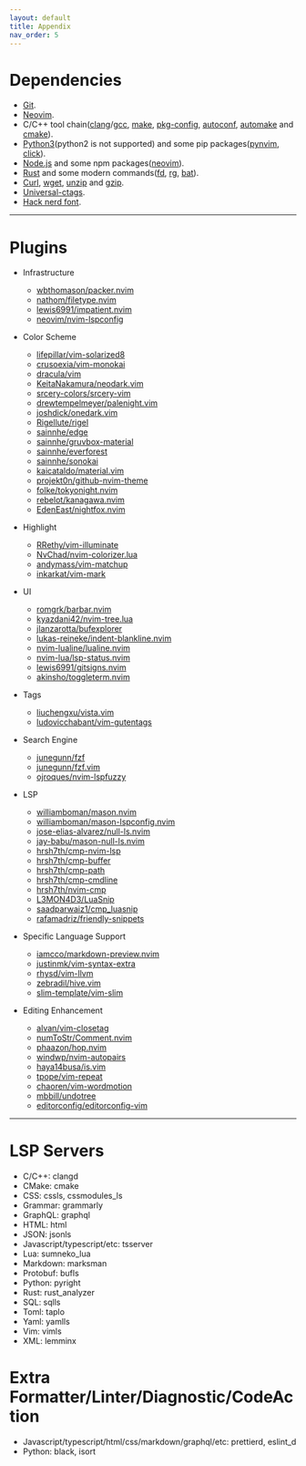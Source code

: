 ```yaml
---
layout: default
title: Appendix
nav_order: 5
---
```


# Dependencies

- [Git](https://git-scm.com/).
- [Neovim](https://github.com/neovim/neovim/wiki/Installing-Neovim).
- C/C++ tool chain([clang](https://clang.llvm.org/)/[gcc](https://gcc.gnu.org/), [make](https://www.gnu.org/software/make/), [pkg-config](https://www.freedesktop.org/wiki/Software/pkg-config/), [autoconf](https://www.gnu.org/software/autoconf/), [automake](https://www.gnu.org/software/automake/) and [cmake](https://cmake.org/)).
- [Python3](https://www.python.org/)(python2 is not supported) and some pip packages([pynvim](https://pypi.org/project/pynvim/), [click](https://pypi.org/project/click/)).
- [Node.js](https://nodejs.org/) and some npm packages([neovim](https://www.npmjs.com/package/neovim)).
- [Rust](https://www.rust-lang.org/) and some modern commands([fd](https://github.com/sharkdp/fd), [rg](https://github.com/BurntSushi/ripgrep), [bat](https://github.com/sharkdp/bat)).
- [Curl](https://curl.se/), [wget](https://www.gnu.org/software/wget/), [unzip](https://linux.die.net/man/1/unzip) and [gzip](https://www.gnu.org/software/gzip/).
- [Universal-ctags](https://github.com/universal-ctags/ctags).
- [Hack nerd font](https://github.com/ryanoasis/nerd-fonts/releases/download/v2.2.2/Hack.zip).

---

# Plugins

- Infrastructure

  - [wbthomason/packer.nvim](https://github.com/wbthomason/packer.nvim)
  - [nathom/filetype.nvim](https://github.com/nathom/filetype.nvim)
  - [lewis6991/impatient.nvim](https://github.com/lewis6991/impatient.nvim)
  - [neovim/nvim-lspconfig](https://github.com/neovim/nvim-lspconfig)

- Color Scheme

  - [lifepillar/vim-solarized8](https://github.com/lifepillar/vim-solarized8)
  - [crusoexia/vim-monokai](https://github.com/crusoexia/vim-monokai)
  - [dracula/vim](https://github.com/dracula/vim)
  - [KeitaNakamura/neodark.vim](https://github.com/KeitaNakamura/neodark.vim)
  - [srcery-colors/srcery-vim](https://github.com/srcery-colors/srcery-vim)
  - [drewtempelmeyer/palenight.vim](https://github.com/drewtempelmeyer/palenight.vim)
  - [joshdick/onedark.vim](https://github.com/joshdick/onedark.vim)
  - [Rigellute/rigel](https://github.com/Rigellute/rigel)
  - [sainnhe/edge](https://github.com/sainnhe/edge)
  - [sainnhe/gruvbox-material](https://github.com/sainnhe/gruvbox-material)
  - [sainnhe/everforest](https://github.com/sainnhe/everforest)
  - [sainnhe/sonokai](https://github.com/sainnhe/sonokai)
  - [kaicataldo/material.vim](https://github.com/kaicataldo/material.vim)
  - [projekt0n/github-nvim-theme](https://github.com/projekt0n/github-nvim-theme)
  - [folke/tokyonight.nvim](https://github.com/folke/tokyonight.nvim)
  - [rebelot/kanagawa.nvim](https://github.com/rebelot/kanagawa.nvim)
  - [EdenEast/nightfox.nvim](https://github.com/EdenEast/nightfox.nvim)

- Highlight

  - [RRethy/vim-illuminate](https://github.com/RRethy/vim-illuminate)
  - [NvChad/nvim-colorizer.lua](https://github.com/NvChad/nvim-colorizer.lua)
  - [andymass/vim-matchup](https://github.com/andymass/vim-matchup)
  - [inkarkat/vim-mark](https://github.com/inkarkat/vim-mark)

- UI

  - [romgrk/barbar.nvim](https://github.com/romgrk/barbar.nvim)
  - [kyazdani42/nvim-tree.lua](https://github.com/kyazdani42/nvim-tree.lua)
  - [jlanzarotta/bufexplorer](https://github.com/jlanzarotta/bufexplorer)
  - [lukas-reineke/indent-blankline.nvim](https://github.com/lukas-reineke/indent-blankline.nvim)
  - [nvim-lualine/lualine.nvim](https://github.com/nvim-lualine/lualine.nvim)
  - [nvim-lua/lsp-status.nvim](https://github.com/nvim-lua/lsp-status.nvim)
  - [lewis6991/gitsigns.nvim](https://github.com/lewis6991/gitsigns.nvim)
  - [akinsho/toggleterm.nvim](https://github.com/akinsho/toggleterm.nvim)

- Tags

  - [liuchengxu/vista.vim](https://github.com/liuchengxu/vista.vim)
  - [ludovicchabant/vim-gutentags](https://github.com/ludovicchabant/vim-gutentags)

- Search Engine

  - [junegunn/fzf](https://github.com/junegunn/fzf)
  - [junegunn/fzf.vim](https://github.com/junegunn/fzf.vim)
  - [ojroques/nvim-lspfuzzy](https://github.com/ojroques/nvim-lspfuzzy)

- LSP

  - [williamboman/mason.nvim](https://github.com/williamboman/mason.nvim)
  - [williamboman/mason-lspconfig.nvim](https://github.com/williamboman/mason-lspconfig.nvim)
  - [jose-elias-alvarez/null-ls.nvim](https://github.com/jose-elias-alvarez/null-ls.nvim)
  - [jay-babu/mason-null-ls.nvim](https://github.com/jay-babu/mason-null-ls.nvim)
  - [hrsh7th/cmp-nvim-lsp](https://github.com/hrsh7th/cmp-nvim-lsp)
  - [hrsh7th/cmp-buffer](https://github.com/hrsh7th/cmp-buffer)
  - [hrsh7th/cmp-path](https://github.com/hrsh7th/cmp-path)
  - [hrsh7th/cmp-cmdline](https://github.com/hrsh7th/cmp-cmdline)
  - [hrsh7th/nvim-cmp](https://github.com/hrsh7th/nvim-cmp)
  - [L3MON4D3/LuaSnip](https://github.com/L3MON4D3/LuaSnip)
  - [saadparwaiz1/cmp_luasnip](https://github.com/saadparwaiz1/cmp_luasnip)
  - [rafamadriz/friendly-snippets](https://github.com/rafamadriz/friendly-snippets)

- Specific Language Support

  - [iamcco/markdown-preview.nvim](https://github.com/iamcco/markdown-preview.nvim)
  - [justinmk/vim-syntax-extra](https://github.com/justinmk/vim-syntax-extra)
  - [rhysd/vim-llvm](https://github.com/rhysd/vim-llvm)
  - [zebradil/hive.vim](https://github.com/zebradil/hive.vim)
  - [slim-template/vim-slim](https://github.com/slim-template/vim-slim)

- Editing Enhancement

  - [alvan/vim-closetag](https://github.com/alvan/vim-closetag)
  - [numToStr/Comment.nvim](https://github.com/numToStr/Comment.nvim)
  - [phaazon/hop.nvim](https://github.com/phaazon/hop.nvim)
  - [windwp/nvim-autopairs](https://github.com/windwp/nvim-autopairs)
  - [haya14busa/is.vim](https://github.com/haya14busa/is.vim)
  - [tpope/vim-repeat](https://github.com/tpope/vim-repeat)
  - [chaoren/vim-wordmotion](https://github.com/chaoren/vim-wordmotion)
  - [mbbill/undotree](https://github.com/mbbill/undotree)
  - [editorconfig/editorconfig-vim](https://github.com/editorconfig/editorconfig-vim)

---

# LSP Servers

- C/C++: clangd
- CMake: cmake
- CSS: cssls, cssmodules_ls
- Grammar: grammarly
- GraphQL: graphql
- HTML: html
- JSON: jsonls
- Javascript/typescript/etc: tsserver
- Lua: sumneko_lua
- Markdown: marksman
- Protobuf: bufls
- Python: pyright
- Rust: rust_analyzer
- SQL: sqlls
- Toml: taplo
- Yaml: yamlls
- Vim: vimls
- XML: lemminx

# Extra Formatter/Linter/Diagnostic/CodeAction

- Javascript/typescript/html/css/markdown/graphql/etc: prettierd, eslint_d
- Python: black, isort
